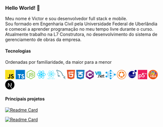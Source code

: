 ### Hello World! 👋

Meu nome é Victor e sou desenvolvedor full stack e mobile.<br />
Sou formado em Engenharia Civil pela Universidade Federal de Uberlândia e comecei a aprender programação no meu tempo livre durante o curso.<br />
Atualmente trabalho na L7 Construtora, no desenvolvimento do sistema de gerenciamento de obras da empresa.<br />

#### Tecnologias
Ordenadas por familiaridade, da maior para a menor<br /><br />
<code><img height='30' src='https://github.com/Vtchoo/vtchoo/raw/main/tech/javascript.png' title='Javascript'></code>
<code><img height='30' src='https://github.com/Vtchoo/vtchoo/raw/main/tech/typescript.png' title='Typescript'></code>
<code><img height='30' src='https://github.com/Vtchoo/vtchoo/raw/main/tech/nodejs.png' title='NodeJS'></code>
<code><img height='30' src='https://github.com/Vtchoo/vtchoo/raw/main/tech/react.png' title='React'></code>
<code><img height='30' src='https://github.com/Vtchoo/vtchoo/raw/main/tech/react-native.png' title='React-Native'></code>
<code><img height='30' src='https://github.com/Vtchoo/vtchoo/raw/main/tech/mysql.png' title='MySQL'></code>
<code><img height='30' src='https://github.com/Vtchoo/vtchoo/raw/main/tech/html.png' title='HTML'></code>
<code><img height='30' src='https://github.com/Vtchoo/vtchoo/raw/main/tech/css.png' title='CSS'></code>
<code><img height='30' src='https://github.com/Vtchoo/vtchoo/raw/main/tech/csharp.png' title='C#'></code>
<code><img height='30' src='https://github.com/Vtchoo/vtchoo/raw/main/tech/vb.png' title='Visual Basic'></code>
<code><img height='30' src='https://github.com/Vtchoo/vtchoo/raw/main/tech/neuralnet.png' title='Redes neurais'></code>
<code><img height='30' src='https://github.com/Vtchoo/vtchoo/raw/main/tech/corona.png' title='Corona SDK'></code>
<code><img height='30' src='https://github.com/Vtchoo/vtchoo/raw/main/tech/lua.png' title='Lua'></code>
<code><img height='30' src='https://github.com/Vtchoo/vtchoo/raw/main/tech/p5.png' title='p5.js'></code>
<code><img height='30' src='https://github.com/Vtchoo/vtchoo/raw/main/tech/vba.png' title='Visual Basic for Applications'></code>
<code><img height='30' src='https://github.com/Vtchoo/vtchoo/raw/main/tech/next.png' title='NextJS'></code>

#### Principais projetos
[![Readme Card](https://github-readme-stats.vercel.app/api/pin/?username=vtchoo&repo=whereami)](https://github.com/vtchoo/whereami)

[![Readme Card](https://github-readme-stats.vercel.app/api/pin/?username=vtchoo&repo=SmartRace2)](https://vtchoo.github.io/SmartRace2)

<!--
**Vtchoo/vtchoo** is a ✨ _special_ ✨ repository because its `README.md` (this file) appears on your GitHub profile.

Here are some ideas to get you started:

- 🔭 I’m currently working on ...
- 🌱 I’m currently learning ...
- 👯 I’m looking to collaborate on ...
- 🤔 I’m looking for help with ...
- 💬 Ask me about ...
- 📫 How to reach me: ...
- 😄 Pronouns: ...
- ⚡ Fun fact: ...
-->

